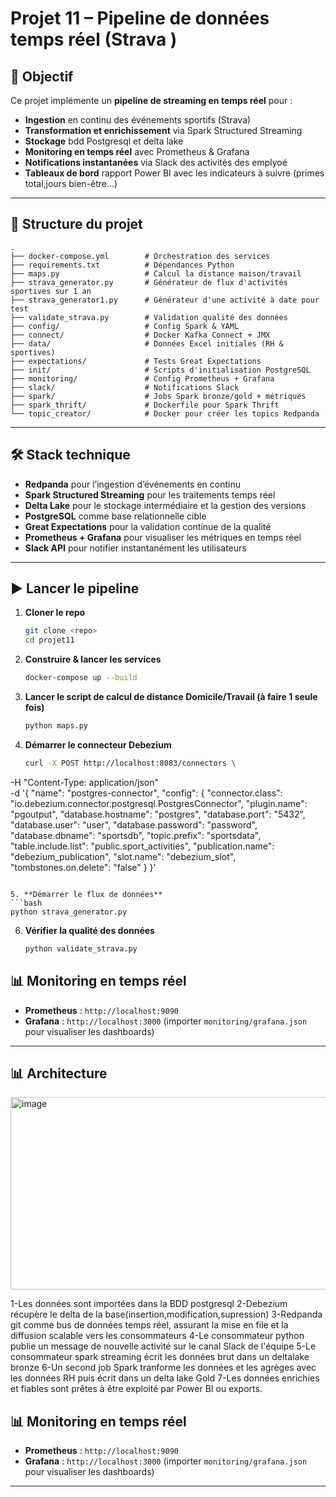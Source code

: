 # Projet 11 – Pipeline de données **temps réel** (Strava )

## 🚀 Objectif
Ce projet implémente un **pipeline de streaming en temps réel** pour :
- **Ingestion** en continu des événements sportifs (Strava) 
- **Transformation et enrichissement** via Spark Structured Streaming 
- **Stockage** bdd Postgresql et delta lake
- **Monitoring en temps réel** avec Prometheus & Grafana
- **Notifications instantanées** via Slack des activités des emplyoé
- **Tableaux de bord** rapport Power BI avec les indicateurs à suivre (primes total,jours bien-être...)

---

## 📂 Structure du projet
```
.
├── docker-compose.yml        # Orchestration des services
├── requirements.txt          # Dépendances Python
├── maps.py                   # Calcul la distance maison/travail
├── strava_generator.py       # Générateur de flux d'activités sportives sur 1 an
├── strava_generator1.py      # Générateur d'une activité à date pour test
├── validate_strava.py        # Validation qualité des données
├── config/                   # Config Spark & YAML
├── connect/                  # Docker Kafka Connect + JMX
├── data/                     # Données Excel initiales (RH & sportives)
├── expectations/             # Tests Great Expectations
├── init/                     # Scripts d'initialisation PostgreSQL
├── monitoring/               # Config Prometheus + Grafana
├── slack/                    # Notifications Slack
├── spark/                    # Jobs Spark bronze/gold + métriques
├── spark_thrift/             # Dockerfile pour Spark Thrift
└── topic_creator/            # Docker pour créer les topics Redpanda
```

---

## 🛠️ Stack technique
- **Redpanda** pour l’ingestion d’événements en continu
- **Spark Structured Streaming** pour les traitements temps réel
- **Delta Lake** pour le stockage intermédiaire et la gestion des versions
- **PostgreSQL** comme base relationnelle cible
- **Great Expectations** pour la validation continue de la qualité
- **Prometheus + Grafana** pour visualiser les métriques en temps réel
- **Slack API** pour notifier instantanément les utilisateurs

---

## ▶️ Lancer le pipeline

1. **Cloner le repo**
   ```bash
   git clone <repo>
   cd projet11
   ```

2. **Construire & lancer les services**
   ```bash
   docker-compose up --build
   ```

3. **Lancer le script de calcul de distance Domicile/Travail (à faire 1 seule fois)**
   ```bash
   python maps.py
   ```


4. **Démarrer le connecteur Debezium**
   ```bash
   curl -X POST http://localhost:8083/connectors \
  -H "Content-Type: application/json" \
  -d '{
    "name": "postgres-connector",
    "config": {
      "connector.class": "io.debezium.connector.postgresql.PostgresConnector",
      "plugin.name": "pgoutput",
      "database.hostname": "postgres",
      "database.port": "5432",
      "database.user": "user",
      "database.password": "password",
      "database.dbname": "sportsdb",
      "topic.prefix": "sportsdata",
      "table.include.list": "public.sport_activities",
      "publication.name": "debezium_publication",
      "slot.name": "debezium_slot",
      "tombstones.on.delete": "false"
    }
  }'

   ```

5. **Démarrer le flux de données**
   ```bash
   python strava_generator.py
   ```

6. **Vérifier la qualité des données**
   ```bash
   python validate_strava.py
   ```

## 📊 Monitoring en temps réel
- **Prometheus** : `http://localhost:9090`
- **Grafana** : `http://localhost:3000` (importer `monitoring/grafana.json` pour visualiser les dashboards)
---
## 📊 Architecture

<img width="960" height="308" alt="image" src="https://github.com/user-attachments/assets/1c2d4783-fb6e-4949-a395-9d7e6674ac7d" />


1-Les données sont importées dans la BDD postgresql
2-Debezium récupère le delta de la base(insertion,modification,supression)
3-Redpanda git comme bus de données temps réel, assurant la mise en file et la diffusion scalable vers les consommateurs 
4-Le consommateur python publie un message de nouvelle activité sur le canal Slack de l'équipe
5-Le consommateur spark streaming écrit les données brut dans un deltalake bronze
6-Un second job Spark tranforme les données et les agrèges avec les données RH puis écrit dans un delta lake Gold
7-Les données enrichies et fiables sont prêtes à être exploité par Power BI ou exports.

## 📊 Monitoring en temps réel
- **Prometheus** : `http://localhost:9090`
- **Grafana** : `http://localhost:3000` (importer `monitoring/grafana.json` pour visualiser les dashboards)




---

